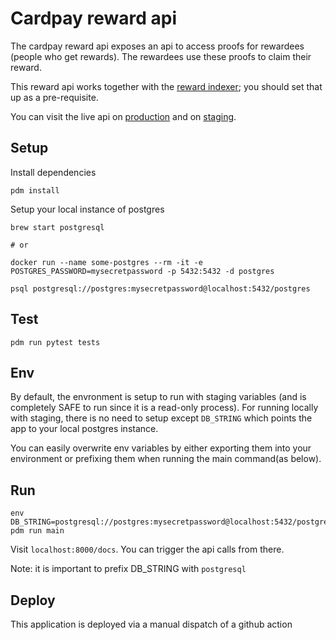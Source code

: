 # Cardpay reward api

The cardpay reward api exposes an api to access proofs for rewardees (people who get rewards). The rewardees use these proofs to claim their reward.

This reward api works together with the [reward indexer](../cardpay-reward-indexer/README.md); you should set that up as a pre-requisite. 

You can visit the live api on [production](https://reward-api.cardstack.com/docs) and on [staging](https://reward-api-staging.stack.cards).

## Setup

Install dependencies

    pdm install
    
Setup your local instance of postgres
    
    brew start postgresql

    # or 

    docker run --name some-postgres --rm -it -e POSTGRES_PASSWORD=mysecretpassword -p 5432:5432 -d postgres
        
    psql postgresql://postgres:mysecretpassword@localhost:5432/postgres

## Test

    pdm run pytest tests

## Env 

By default, the envronment is setup to run with staging variables (and is completely SAFE to run since it is a read-only process). For running locally with staging, there is no need to setup except `DB_STRING` which points the app to your local postgres instance.

You can easily overwrite env variables by either exporting them into your environment or prefixing them when running the main command(as below).

## Run

    env DB_STRING=postgresql://postgres:mysecretpassword@localhost:5432/postgres pdm run main 
    
    
Visit `localhost:8000/docs`. You can trigger the api calls from there. 

Note: it is important to prefix DB_STRING with `postgresql`
    
## Deploy 

This application is deployed via a manual dispatch of a github action 
